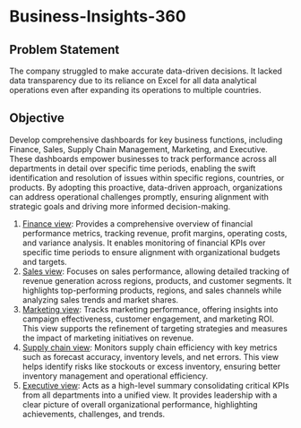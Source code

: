 # Business-Insights-360

## Problem Statement 
The company struggled to make accurate data-driven decisions. It lacked data transparency due to its reliance on Excel for all data analytical operations even after expanding its operations to multiple countries.

## Objective
Develop comprehensive dashboards for key business functions, including Finance, Sales, Supply Chain Management, Marketing, and Executive. These dashboards empower businesses to track performance across all departments in detail over specific time periods, enabling the swift identification and resolution of issues within specific regions, countries, or products. By adopting this proactive, data-driven approach, organizations can address operational challenges promptly, ensuring alignment with strategic goals and driving more informed decision-making.

1) [Finance view](https://github.com/souravsatish/Business-Insights-360/blob/main/Finance_view.png): Provides a comprehensive overview of financial performance metrics, tracking revenue, profit margins, operating costs, and variance analysis. It enables monitoring of financial KPIs over specific time periods to ensure alignment with organizational budgets and targets.
2) [Sales view](https://github.com/souravsatish/Business-Insights-360/blob/main/Sales_view.png): Focuses on sales performance, allowing detailed tracking of revenue generation across regions, products, and customer segments. It highlights top-performing products, regions, and sales channels while analyzing sales trends and market shares.
3) [Marketing view](https://github.com/souravsatish/Business-Insights-360/blob/main/Marketing_view.png): Tracks marketing performance, offering insights into campaign effectiveness, customer engagement, and marketing ROI. This view supports the refinement of targeting strategies and measures the impact of marketing initiatives on revenue.
4) [Supply chain view](https://github.com/souravsatish/Business-Insights-360/blob/main/Supply_chain_view.png): Monitors supply chain efficiency with key metrics such as forecast accuracy, inventory levels, and net errors. This view helps identify risks like stockouts or excess inventory, ensuring better inventory management and operational efficiency.
5) [Executive view](https://github.com/souravsatish/Business-Insights-360/blob/main/Exicutive_view.png): Acts as a high-level summary consolidating critical KPIs from all departments into a unified view. It provides leadership with a clear picture of overall organizational performance, highlighting achievements, challenges, and trends.


